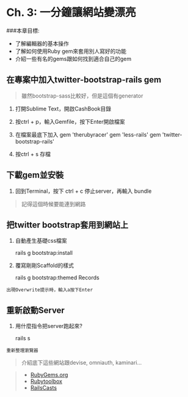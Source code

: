 # Ch. 3: 一分鐘讓網站變漂亮

###本章目標:

* 了解編輯器的基本操作
* 了解如何使用Ruby gem來套用別人寫好的功能
* 介紹一些有名的gems跟如何找到適合自己的gem

## 在專案中加入twitter-bootstrap-rails gem

> 雖然bootstrap-sass比較好，但是這個有generator

  1. 打開Sublime Text，開啟CashBook目錄

  1. 按ctrl + p，輸入Gemfile，按下Enter開啟檔案

  1. 在檔案最底下加入
        gem 'therubyracer'
        gem 'less-rails'
        gem 'twitter-bootstrap-rails'

  1. 按ctrl + s 存檔

## 下載gem並安裝

  1. 回到Terminal，按下 ctrl + c 停止server，再輸入
        bundle

> 記得這個時候要能連到網路

## 把twitter bootstrap套用到網站上

  1. 自動產生基礎css檔案

        rails g bootstrap:install

  1. 覆寫剛剛Scaffold的樣式

        rails g bootstrap:themed Records

    出現Overwrite提示時，輸入a按下Enter

## 重新啟動Server
  1. 用什麼指令把server跑起來?

        rails s

    重新整理瀏覽器

> 介紹底下這些網站跟devise, omniauth, kaminari...

> * [RubyGems.org](https://rubygems.org/)
> * [Rubytoolbox](https://www.ruby-toolbox.com/)
> * [RailsCasts](http://railscasts.com/)
> 
